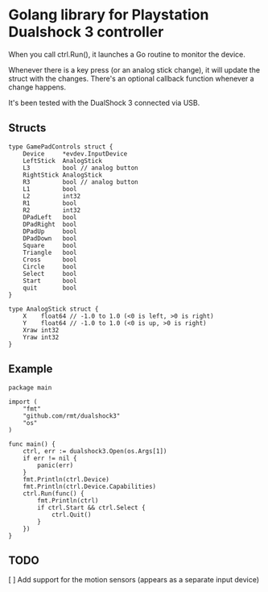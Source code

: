 Golang library for Playstation Dualshock 3 controller
=====================================================

When you call ctrl.Run(), it launches a Go routine to monitor the device.

Whenever there is a key press (or an analog stick change), it will update the
struct with the changes.  There's an optional callback function whenever a
change happens.

It's been tested with the DualShock 3 connected via USB.

Structs
-------

```
type GamePadControls struct {
	Device     *evdev.InputDevice
	LeftStick  AnalogStick
	L3         bool // analog button
	RightStick AnalogStick
	R3         bool // analog button
	L1         bool
	L2         int32
	R1         bool
	R2         int32
	DPadLeft   bool
	DPadRight  bool
	DPadUp     bool
	DPadDown   bool
	Square     bool
	Triangle   bool
	Cross      bool
	Circle     bool
	Select     bool
	Start      bool
	quit       bool
}

type AnalogStick struct {
	X    float64 // -1.0 to 1.0 (<0 is left, >0 is right)
	Y    float64 // -1.0 to 1.0 (<0 is up, >0 is right)
	Xraw int32
	Yraw int32
}
```

Example
-------

```
package main

import (
	"fmt"
	"github.com/rmt/dualshock3"
	"os"
)

func main() {
	ctrl, err := dualshock3.Open(os.Args[1])
	if err != nil {
		panic(err)
	}
	fmt.Println(ctrl.Device)
	fmt.Println(ctrl.Device.Capabilities)
	ctrl.Run(func() {
		fmt.Println(ctrl)
		if ctrl.Start && ctrl.Select {
			ctrl.Quit()
		}
	})
}
```

TODO
----

[ ] Add support for the motion sensors (appears as a separate input device)
